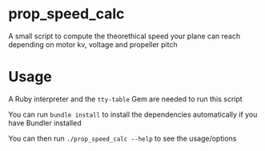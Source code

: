 # prop_speed_calc
A small script to compute the theorethical speed your plane can reach depending on motor kv, voltage and propeller pitch

# Usage

A Ruby interpreter and the `tty-table` Gem are needed to run this script

You can run `bundle install` to install the dependencies automatically if you have Bundler installed

You can then run `./prop_speed_calc --help` to see the usage/options
